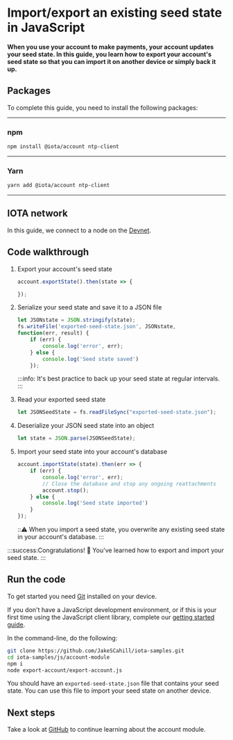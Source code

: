 # Import/export an existing seed state in JavaScript

**When you use your account to make payments, your account updates your seed state. In this guide, you learn how to export your account's seed state so that you can import it on another device or simply back it up.**

## Packages

To complete this guide, you need to install the following packages:

--------------------
### npm
```bash
npm install @iota/account ntp-client
```
---
### Yarn
```bash
yarn add @iota/account ntp-client
```
--------------------

## IOTA network

In this guide, we connect to a node on the [Devnet](root://getting-started/0.1/network/iota-networks.md#devnet).

## Code walkthrough

1. Export your account's seed state

    ```js
    account.exportState().then(state => {
    
    });
    ```

2. Serialize your seed state and save it to a JSON file

    ```js
    let JSONstate = JSON.stringify(state);
    fs.writeFile('exported-seed-state.json', JSONstate,
    function(err, result) {
        if (err) {
            console.log('error', err);
        } else {
            console.log('Seed state saved')
        });
    ```

    :::info:
    It's best practice to back up your seed state at regular intervals.
    :::

3. Read your exported seed state

    ```js
    let JSONSeedState = fs.readFileSync("exported-seed-state.json");
    ```

4. Deserialize your JSON seed state into an object

    ```js
    let state = JSON.parse(JSONSeedState);
    ```

5. Import your seed state into your account's database

    ```js
    account.importState(state).then(err => {
        if (err) {
            console.log('error', err);
            // Close the database and stop any ongoing reattachments
            account.stop();
        } else {
            console.log('Seed state imported')
        }
    });
    ```

    :::warning:
    When you import a seed state, you overwrite any existing seed state in your account's database.
    :::

:::success:Congratulations! :tada:
You've learned how to export and import your seed state.
:::

## Run the code

To get started you need [Git](https://git-scm.com/book/en/v2/Getting-Started-Installing-Git) installed on your device.

If you don't have a JavaScript development environment, or if this is your first time using the JavaScript client library, complete our [getting started guide](../../getting-started/js-quickstart.md).

In the command-line, do the following:

```bash
git clone https://github.com/JakeSCahill/iota-samples.git
cd iota-samples/js/account-module
npm i
node export-account/export-account.js
```

You should have an `exported-seed-state.json` file that contains your seed state. You can use this file to import your seed state on another device.

## Next steps

Take a look at [GitHub](https://github.com/iotaledger/iota.js/tree/next/packages/account/src) to continue learning about the account module.
